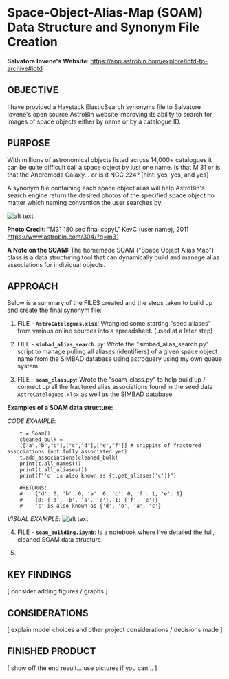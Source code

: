 # Space-Object-Alias-Map (SOAM) Data Structure and Synonym File Creation

**Salvatore Iovene's Website**: https://app.astrobin.com/explore/iotd-tp-archive#iotd

## OBJECTIVE
I have provided a Haystack ElasticSearch synonyms file to Salvatore Iovene's open source AstroBin website improving its ability to search for images of space objects either by name or by a catalogue ID.

## PURPOSE
With millions of astronomical objects listed across 14,000+ catalogues it can be quite difficult call a space object by just one name. Is that M 31 or is that the Andromeda Galaxy... or is it NGC 224? [hint: yes, yes, and yes]

A synonym file containing each space object alias will help AstroBin's search engine return the desired photos of the specified space object no matter which naming convention the user searches by.

![alt text](image-1.png)

**Photo Credit**: "M31 180 sec final copyL" KevC (user name), 2011 https://www.astrobin.com/304/?q=m31 

**A Note on the SOAM:** The homemade SOAM ("Space Object Alias Map") class is a data structuring tool that can dynamically build and manage alias associations for individual objects.

## APPROACH
Below is a summary of the FILES created and the steps taken to build up and create the final synonym file:

1) FILE - **`AstroCatelogues.xlsx`**: Wrangled some starting "seed aliases" from various online sources into a spreadsheet. (used at a later step)

2) FILE - **`simbad_alias_search.py`**: Wrote the "simbad_alias_search.py" script to manage pulling all aliases (identifiers) of a given space object name from the SIMBAD database using astroquery using my own queue system.

3) FILE - **`soam_class.py`**: Wrote the "soam_class.py" to help build up / connect up all the fractured alias associations found in the seed data `AstroCatelogues.xlsx` as well as the SIMBAD database

**Examples of a SOAM data structure:**

*CODE EXAMPLE*:
``` Code:
    t = Soam()
    cleaned_bulk = 
    [["a","b","c"],["c","d"],["e","f"]] # snippits of fractured associations (not fully associated yet)
    t.add_associations(cleaned_bulk)
    print(t.all_names())
    print(t.all_aliases())
    print(f"'c' is also known as {t.get_aliases('c')}")

    #RETURNS:
    #    {'d': 0, 'b': 0, 'a': 0, 'c': 0, 'f': 1, 'e': 1}
    #    {0: {'d', 'b', 'a', 'c'}, 1: {'f', 'e'}}
    #    'c' is also known as {'d', 'b', 'a', 'c'}
```

*VISUAL EXAMPLE*:
![alt text](image.png)

4) FILE - **`soam_building.ipynb`**: Is a notebook where I've detailed the full, cleaned SOAM data structure. 


5) 

## KEY FINDINGS
[ consider adding figures / graphs ]

## CONSIDERATIONS
[ explain model choices and other project considerations / decisions made ]

## FINISHED PRODUCT
[ show off the end result... use pictures if you can... ]
